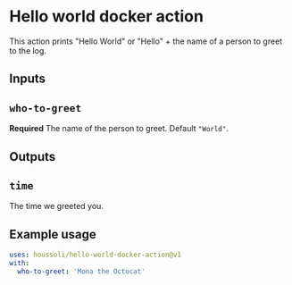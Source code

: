 # Hello world docker action

This action prints "Hello World" or "Hello" + the name of a person to greet to the log.

## Inputs

## `who-to-greet`

**Required** The name of the person to greet. Default `"World"`.

## Outputs

## `time`

The time we greeted you.

## Example usage

```yaml
uses: houssoli/hello-world-docker-action@v1
with:
  who-to-greet: 'Mona the Octocat'
```
